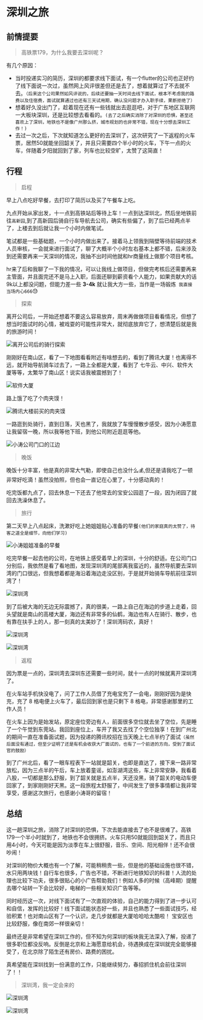 # 深圳之旅

## 前情提要

> 高铁票179，为什么我要去深圳呢？

有几个原因：

* 当时投递实习的简历，深圳的都要求线下面试，有一个flutter的公司也正好约了线下面说一次过，虽然网上风评很差但还是去了，想着就算过了不去就不去。`（后来这个公司果然如风评说的，后续还要抽一天时间去线下面试，根本不考虑我的路费以及住宿费，面试就算通过也还有三天试用期，确认没问题才办入职手续，果断拒绝了）`
* 想着好久没出门了，趁着现在还有一些钱就出去逛逛吧，对于广东地区互联网一大板块深圳，还是比较想去看看的。`(去了之后确实消除了对深圳的恐惧，甚至还喜欢上了深圳，地铁也不是像广州那么挤，城市规划的也非常不错，现在十分想去深圳工作！)`
* 去过一次之后，下次就知道怎么更好的去深圳了，这次研究了一下返程的火车票，居然50就能坐回韶关了，并且只需要四个半小时的火车，下午一点的火车，伴随着夕阳就回到了家，列车也比较空旷，太赞了这简直！

## 行程

> 启程

早上八点吃好早餐，去打印了简历以及买了午餐车上吃。

九点开始从家出发，十一点到高铁站后等待上车！一点到达深圳北，然后坐地铁前往`高新园`,到了高新园后骑自行车导航去公司，确实有些偏了，到了后已经两点半了，上楼去到后就让我一个小时内做笔试。

笔试都是一些基础题，一个小时内做出来了。接着马上领我到隔壁等待前端的技术人员审核，一会就来进行面试了，聊了大概半个小时左右基本上都不错，后来涉及到还需要再来一天深圳的情况，我抽不出时间他就和hr商量线上做那个项目考核。

hr来了后和我聊了一下我的情况，可以让我线上做项目，但做完考核后还需要再来主管面，并且面完还不是马上入职，后面还聊到薪资看个人能力，如果贡献大的话9k以上都没问题，但能力差一些 **3-4k** 就让我大方一些，当作是一场锻炼​​` 我直接当场内心666`:sweat:

> 探索

离开公司后，一开始还想着不要这么容易放弃，周末再做做项目看看情况，但想了想当时面试时的心情，被戏耍的可能性非常大，就彻底放弃它了，想清楚后就是我的旅游时间！

![离开公司后的骑行探索](./TP-images/2.jpg)

刚刚好在南山区，看了一下地图看看附近有啥想去的，看到了腾讯大厦！也离得不远，就开始导航骑车过去了，一路上全都是大厦，看到了 七牛云、中兴、软件大厦等等，太繁华了南山区！说实话我被震撼到了！

<img src="./TP-images/3.jpg" alt="软件大厦"  />

路上饿了吃了个肉夹馍！

![腾讯大楼前买的肉夹馍](./TP-images/4.jpg)

一路逛到处骑行，直到日落，天也黑了，我就放了车慢慢散步感受，因为小涛愿意让我留宿一晚，所以我等他下班，到他公司附近逛逛等他。

![小涛公司门口的江边](./TP-images/5.jpg)



> 晚饭

晚饭十分丰富，他是真的非常大气勒，即使自己也没什么:moneybag:,但还是请我吃了一顿非常好吃滴！虽然没拍照，但也会一直记在心里了，十分感动真的！

吃完饭都九点了，回去休息一下还去了他常去的宝安公园逛了一段，因为闭园了就回去洗澡休息了。

> 旅行

第二天早上八点起床，洗漱好吃上她姐姐贴心准备的早餐`(他们的家庭真的太赞了，待客之道全是细节，向他们学习)`

![小涛姐姐准备的早餐](./TP-images/6.jpg)

吃完早餐一起去他的公司，在地铁上感受着早上的深圳，十分的舒适。在公司门口分别后，我依然是看了看地图，发现深圳湾的尾部离我蛮近的，虽然导航要去深圳湾的门口很远，但我想着都是海沿着海边走没区别，于是就开始骑车导航前往深圳湾了！

![深圳湾](./TP-images/8.jpg)

到了后被大海的无边无际震撼了，真的很美，一路上自己在海边的步道上走着，回头望就是南山的高楼大厦，海边还有非常多的仙鹤，海边也有人在骑行、散步，也有靠在扶手上的人，那一刻真的太美妙了！深圳湾码农，真好！

![深圳湾](./TP-images/10.jpg)

![深圳湾](./TP-images/12.jpg)

> 返程

因为票是一点的，深圳湾去深圳东还需要一些时间，就十一点的时候就离开深圳湾了。

在火车站手机快没电了，问了工作人员借了充电宝充了一会电，刚刚好因为是快充，充了 8 格电便上火车了，最后回到家也是只剩下 8 格电，非常感谢那里的工作人员！

在火车上因为是始发站，原定座位旁边有人，前面很多空位就去坐了空位，先是睡了一个午觉到东莞站。我回到座位上，车开了我又去找了个空位独享！在到广州北的期间一直在准备面试题，因为投递的腾讯校招在当天晚上七点半约了面试`（虽然后面没有通过，但至少证明了还是有机会收获大厂面试的，也有了一个前进的方向，受到了面试官的鼓励）`

到了广州北后，看了一眼车程表下一站就是韶关，也即是直达了，接下来一路非常放松，因为三点半的午后，车上放着童谣，如澎湖湾这些，车上非常安静，我看着八股，一切都是那么舒服，到了韶关就是五点半，天还没黑，骑了韶关的电动车便回家了，到家刚刚好天黑。这一段旅程太舒服了，中间发生了很多事情都让我非常享受，感谢这次旅行，也感谢小涛哥的留宿！

## 总结

这一趟深圳之旅，消除了对深圳的恐惧，下次去能直接去了也不是很难了。高铁179一个半小时就到了，地铁也不会很拥挤。火车只用50就能回到韶关了，而且只用4小时，今天可能是因为淡季在车上很舒服，音乐、空间、阳光相伴！还不会很吵闹！


对深圳的物价大概也有一个了解，可能稍稍贵一些，但是他的基础设施也很不错，水只用两块钱！自行车也很多，广告也不错，不断进行地铁知识的科普！人流的处理也比较下功夫，很多很贴心的小广告帮助我们！例如人多的时候（高峰期）提醒去哪个站转一下会比较好，电梯的一些相关知识广告等等。

同时经历这一次，对线下面试有了一次直观的体验，自己的能力得到了进一步认可和自信，发挥的比较好！线下面试能状态好一些，并且也熟悉了一些面试技巧，经验积累！也对南山区有了一个认识，走几步就都是大厦哈哈哈太酷啦！
宝安区也比较舒服，像在南郊一样很亲切！

最终还是非常希望在深圳工作的，但不知为何深圳的板块我无法深入了解，投递了很多职位都没反响。反倒是北京和上海愿意给机会，待遇换成在深圳就完全能够接受了，在北京除了陌生还有房价、路费的困扰。

真希望能在深圳找到一份满意的工作，只能继续努力，春招抓住机会前往深圳了！！

> 深圳湾，我一定会来的

![深圳湾](./TP-images/11.jpg)

![深圳湾](./TP-images/9.jpg)